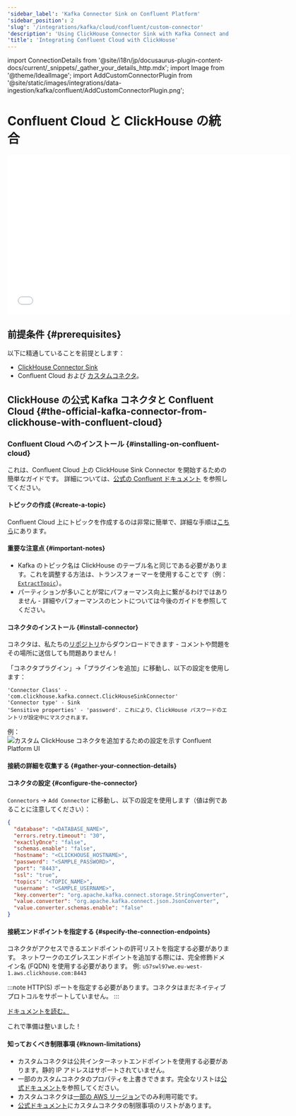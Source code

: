 ```yaml
---
'sidebar_label': 'Kafka Connector Sink on Confluent Platform'
'sidebar_position': 2
'slug': '/integrations/kafka/cloud/confluent/custom-connector'
'description': 'Using ClickHouse Connector Sink with Kafka Connect and ClickHouse'
'title': 'Integrating Confluent Cloud with ClickHouse'
---
```


import ConnectionDetails from '@site/i18n/jp/docusaurus-plugin-content-docs/current/_snippets/_gather_your_details_http.mdx';
import Image from '@theme/IdealImage';
import AddCustomConnectorPlugin from '@site/static/images/integrations/data-ingestion/kafka/confluent/AddCustomConnectorPlugin.png';


# Confluent Cloud と ClickHouse の統合

<div class='vimeo-container'>
  <iframe src="//www.youtube.com/embed/SQAiPVbd3gg"
    width="640"
    height="360"
    frameborder="0"
    allow="autoplay;
    fullscreen;
    picture-in-picture"
    allowfullscreen>
  </iframe>
</div>

## 前提条件 {#prerequisites}
以下に精通していることを前提とします：
* [ClickHouse Connector Sink](../kafka-clickhouse-connect-sink.md)
* Confluent Cloud および [カスタムコネクタ](https://docs.confluent.io/cloud/current/connectors/bring-your-connector/overview.html)。

## ClickHouse の公式 Kafka コネクタと Confluent Cloud {#the-official-kafka-connector-from-clickhouse-with-confluent-cloud}

### Confluent Cloud へのインストール {#installing-on-confluent-cloud}
これは、Confluent Cloud 上の ClickHouse Sink Connector を開始するための簡単なガイドです。
詳細については、[公式の Confluent ドキュメント](https://docs.confluent.io/cloud/current/connectors/bring-your-connector/custom-connector-qs.html#uploading-and-launching-the-connector) を参照してください。

#### トピックの作成 {#create-a-topic}
Confluent Cloud 上にトピックを作成するのは非常に簡単で、詳細な手順は[こちら](https://docs.confluent.io/cloud/current/client-apps/topics/manage.html)にあります。

#### 重要な注意点 {#important-notes}

* Kafka のトピック名は ClickHouse のテーブル名と同じである必要があります。これを調整する方法は、トランスフォーマーを使用することです（例： [`ExtractTopic`](https://docs.confluent.io/platform/current/connect/transforms/extracttopic.html)）。
* パーティションが多いことが常にパフォーマンス向上に繋がるわけではありません - 詳細やパフォーマンスのヒントについては今後のガイドを参照してください。

#### コネクタのインストール {#install-connector}
コネクタは、私たちの[リポジトリ](https://github.com/ClickHouse/clickhouse-kafka-connect/releases)からダウンロードできます - コメントや問題をその場所に送信しても問題ありません！

「コネクタプラグイン」->「プラグインを追加」に移動し、以下の設定を使用します：

```text
'Connector Class' - 'com.clickhouse.kafka.connect.ClickHouseSinkConnector'
'Connector type' - Sink
'Sensitive properties' - 'password'. これにより、ClickHouse パスワードのエントリが設定中にマスクされます。
```
例：
<Image img={AddCustomConnectorPlugin} size="md" alt="カスタム ClickHouse コネクタを追加するための設定を示す Confluent Platform UI" border/>

#### 接続の詳細を収集する {#gather-your-connection-details}
<ConnectionDetails />

#### コネクタの設定 {#configure-the-connector}
`Connectors` -> `Add Connector` に移動し、以下の設定を使用します（値は例であることに注意してください）：

```json
{
  "database": "<DATABASE_NAME>",
  "errors.retry.timeout": "30",
  "exactlyOnce": "false",
  "schemas.enable": "false",
  "hostname": "<CLICKHOUSE_HOSTNAME>",
  "password": "<SAMPLE_PASSWORD>",
  "port": "8443",
  "ssl": "true",
  "topics": "<TOPIC_NAME>",
  "username": "<SAMPLE_USERNAME>",
  "key.converter": "org.apache.kafka.connect.storage.StringConverter",
  "value.converter": "org.apache.kafka.connect.json.JsonConverter",
  "value.converter.schemas.enable": "false"
}
```

#### 接続エンドポイントを指定する {#specify-the-connection-endpoints}
コネクタがアクセスできるエンドポイントの許可リストを指定する必要があります。
ネットワークのエグレスエンドポイントを追加する際には、完全修飾ドメイン名 (FQDN) を使用する必要があります。
例: `u57swl97we.eu-west-1.aws.clickhouse.com:8443`

:::note
HTTP(S) ポートを指定する必要があります。コネクタはまだネイティブプロトコルをサポートしていません。
:::

[ドキュメントを読む。](https://docs.confluent.io/cloud/current/connectors/bring-your-connector/custom-connector-qs.html#cc-byoc-endpoints)

これで準備は整いました！

#### 知っておくべき制限事項 {#known-limitations}
* カスタムコネクタは公共インターネットエンドポイントを使用する必要があります。静的 IP アドレスはサポートされていません。
* 一部のカスタムコネクタのプロパティを上書きできます。完全なリストは[公式ドキュメント](https://docs.confluent.io/cloud/current/connectors/bring-your-connector/custom-connector-manage.html#override-configuration-properties)を参照してください。
* カスタムコネクタは[一部の AWS リージョン](https://docs.confluent.io/cloud/current/connectors/bring-your-connector/custom-connector-fands.html#supported-aws-regions)でのみ利用可能です。
* [公式ドキュメント](https://docs.confluent.io/cloud/current/connectors/bring-your-connector/custom-connector-fands.html#limitations)にカスタムコネクタの制限事項のリストがあります。
